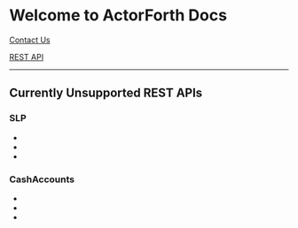 # Welcome to ActorForth Docs

[Contact Us](www.actorforth.org)

[REST API](rest.bch.actorforth.org)

___	

## Currently Unsupported REST APIs
### SLP
* 
* 
* 

### CashAccounts
* 
* 
* 